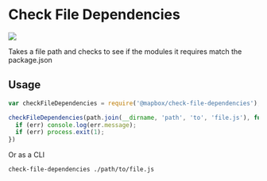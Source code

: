 # Check File Dependencies

[![](https://travis-ci.org/mapbox/check-file-dependencies.svg?branch=master)](https://travis-ci.org/mapbox/check-file-dependencies)

Takes a file path and checks to see if the modules it requires match the package.json

## Usage

```js
var checkFileDependencies = require('@mapbox/check-file-dependencies');

checkFileDependencies(path.join(__dirname, 'path', 'to', 'file.js'), function(err) {
  if (err) console.log(err.message);
  if (err) process.exit(1);
})
```

Or as a CLI

```
check-file-dependencies ./path/to/file.js
```
